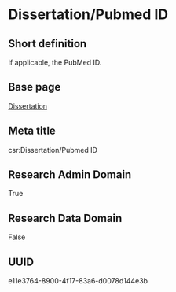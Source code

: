 # Dissertation/Pubmed ID
## Short definition
If applicable, the PubMed ID.
## Base page
[Dissertation](../../Objects/Dissertation.md)
## Meta title
csr:Dissertation/Pubmed ID
## Research Admin Domain
True
## Research Data Domain
False
## UUID
e11e3764-8900-4f17-83a6-d0078d144e3b
